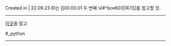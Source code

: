 Created in | 22.09.23
ID는 [[00.00.01 두 번째 뇌#^bce603|여기]]를 참고할 것.

---

[이곳](https://www.machinelearningplus.com/plots/top-50-matplotlib-visualizations-the-master-plots-python/)을 참고


#_python 

---
